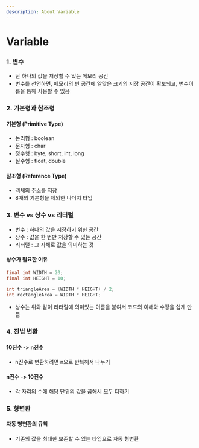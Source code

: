 ```yaml
---
description: About Variable
---
```


# Variable

### 1. 변수

* 단 하나의 값을 저장할 수 있는 메모리 공간
* 변수를 선언하면, 메모리의 빈 공간에 알맞은 크기의 저장 공간이 확보되고, 변수이름을 통해 사용할 수 있음

### 2. 기본형과 참조형

#### 기본형 (Primitive Type)

* 논리형 : boolean
* 문자형 : char
* 정수형 : byte, short, int, long
* 실수형 : float, double

#### 참조형 (Reference Type)

* 객체의 주소를 저장
* 8개의 기본형을 제외한 나머지 타입

### 3. 변수 vs 상수 vs 리터럴

* 변수 : 하나의 값을 저장하기 위한 공간
* 상수 : 값을 한 번만 저장할 수 있는 공간
* 리터럴 : 그 자체로 값을 의미하는 것

#### 상수가 필요한 이유

```java
final int WIDTH = 20;
final int HEIGHT = 10;

int triangleArea = (WIDTH * HEIGHT) / 2;
int rectangleArea = WIDTH * HEIGHT;
```

* 상수는 위와 같이 리터럴에 의미있는 이름을 붙여서 코드의 이해와 수정을 쉽게 만듬

### 4. 진법 변환

#### 10진수 -> n진수

* n진수로 변환하려면 n으로 반복해서 나누기

#### n진수 -> 10진수

* 각 자리의 수에 해당 단위의 값을 곱해서 모두 더하기

### 5. 형변환

#### 자동 형변환의 규칙

* 기존의 값을 최대한 보존할 수 있는 타입으로 자동 형변환
